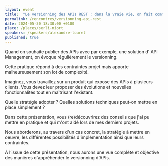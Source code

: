 ```yaml
---
layout: event
title:  "Le versionning des APIs REST : dans la vraie vie, on fait comment ?"
permalink: /rencontres/versionning-api-rest
date: 2024-05-30 18:30:00 +0100
place: /places/serli-niort
speakers: /speakers/alexandre-touret
published: true
---
```


Quand on souhaite publier des APIs avec par exemple, une solution d' API Management, on évoque régulièrement le versionning.

Cette pratique répond à des contraintes projet mais apporte malheureusement son lot de complexité.

Imaginez, vous travaillez sur un produit qui expose des APIs à plusieurs clients. Vous devez leur proposer des évolutions et nouvelles fonctionnalités tout en maîtrisant l'existant.

Quelle stratégie adopter ?
Quelles solutions techniques peut-on mettre en place simplement ?

Dans cette présentation, vous (re)découvrirez des conseils que j'ai pu mettre en pratique et qui m'ont aidé lors de mes derniers projets.

Nous aborderons, au travers d'un cas concret, la stratégie à mettre en oeuvre, les différentes possibilités d'implémentation ainsi que leurs contraintes.

A l’issue de cette présentation, nous aurons une vue complète et objective des manières d'appréhender le versionning d'APIs.
